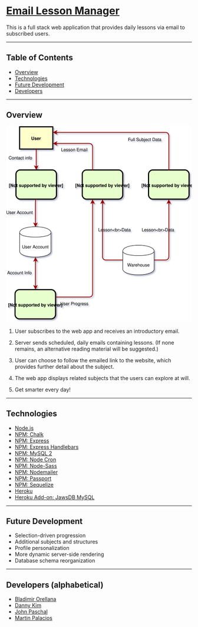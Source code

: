 # [Email Lesson Manager](https://immense-ridge-78589.herokuapp.com/)

This is a full stack web application that provides daily lessons via email to subscribed users.

---

## Table of Contents

- [Overview](#overview)
- [Technologies](#technologies)
- [Future Development](#future)
- [Developers](#team)

---

## Overview <a name="overview"></a>

![Lynx-dataflow-diagram](./public/lynx-DFD.svg)

1. User subscribes to the web app and receives an introductory email.

2. Server sends scheduled, daily emails containing lessons. (If none remains, an alternative reading material will be suggested.)

3. User can choose to follow the emailed link to the website, which provides further detail about the subject.

4. The web app displays related subjects that the users can explore at will.

5. Get smarter every day!

---

## Technologies <a name="technologies"></a>

- [Node.js](https://nodejs.org/en/)
- [NPM: Chalk](https://www.npmjs.com/package/chalk)
- [NPM: Express](https://www.npmjs.com/package/express)
- [NPM: Express Handlebars](https://www.npmjs.com/package/express-handlebars)
- [NPM: MySQL 2](https://www.npmjs.com/package/mysql2)
- [NPM: Node Cron](https://www.npmjs.com/package/node-cron)
- [NPM: Node-Sass](https://www.npmjs.com/package/node-sass)
- [NPM: Nodemailer](https://www.npmjs.com/package/nodemailer)
- [NPM: Passport](https://www.npmjs.com/package/passport)
- [NPM: Sequelize](https://www.npmjs.com/package/sequelize)
- [Heroku](https://heroku.com)
- [Heroku Add-on: JawsDB MySQL](https://elements.heroku.com/addons/jawsdb)

---

## Future Development <a name="future"></a>

- Selection-driven progression
- Additional subjects and structures
- Profile personalization
- More dynamic server-side rendering
- Database schema reorganization

---

## Developers (alphabetical) <a name="team"></a>

- [Bladimir Orellana](https://github.com/BladimirOrellana)
- [Danny Kim](https://github.com/danninemx)
- [John Paschal](https://github.com/patrickjpaschal)
- [Martin Palacios](https://github.com/martinapalacios)
